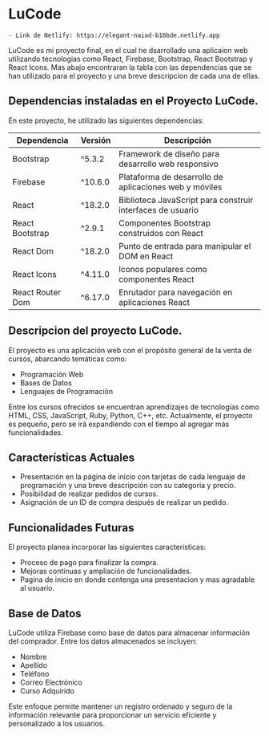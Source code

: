 # LuCode
    - Link de Netlify: https://elegant-naiad-b18bde.netlify.app

LuCode es mi proyecto final, en el cual he dsarrollado una aplicaion web utilizando tecnologias como React, Firebase, Bootstrap, React Bootstrap y React Icons. Mas abajo encontraran la tabla con las dependencias que se han utilizado para el proyecto y una breve descripcion de cada una de ellas.

## Dependencias instaladas en el Proyecto LuCode.

En este proyecto, he utilizado las siguientes dependencias:

| Dependencia      | Versión     | Descripción                                                |
| ---------------  | ----------  | -----------------------------------------------------------|
| Bootstrap        | ^5.3.2      | Framework de diseño para desarrollo web responsivo         |
| Firebase         | ^10.6.0     | Plataforma de desarrollo de aplicaciones web y móviles     |
| React            | ^18.2.0     | Biblioteca JavaScript para construir interfaces de usuario |
| React Bootstrap  | ^2.9.1      | Componentes Bootstrap construidos con React                |
| React Dom        | ^18.2.0     | Punto de entrada para manipular el DOM en React            |
| React Icons      | ^4.11.0     | Iconos populares como componentes React                    |
| React Router Dom | ^6.17.0     | Enrutador para navegación en aplicaciones React            |

## Descripcion del proyecto LuCode.

El proyecto es una aplicación web con el propósito general de la venta de cursos, abarcando temáticas como:

- Programación Web
- Bases de Datos
- Lenguajes de Programación

Entre los cursos ofrecidos se encuentran aprendizajes de tecnologías como HTML, CSS, JavaScript, Ruby, Python, C++, etc. Actualmente, el proyecto es pequeño, pero se irá expandiendo con el tiempo al agregar más funcionalidades.

## Características Actuales

- Presentación en la página de inicio con tarjetas de cada lenguaje de programación y una breve descripción con su categoria y precio.
- Posibilidad de realizar pedidos de cursos.
- Asignación de un ID de compra después de realizar un pedido.

## Funcionalidades Futuras

El proyecto planea incorporar las siguientes características:

- Proceso de pago para finalizar la compra.
- Mejoras continuas y ampliación de funcionalidades.
- Pagina de inicio en donde contenga una presentacion y mas agradable al usuario.

## Base de Datos

LuCode utiliza Firebase como base de datos para almacenar información del comprador. Entre los datos almacenados se incluyen:

- Nombre
- Apellido
- Teléfono
- Correo Electrónico
- Curso Adquirido

Este enfoque permite mantener un registro ordenado y seguro de la información relevante para proporcionar un servicio eficiente y personalizado a los usuarios.
